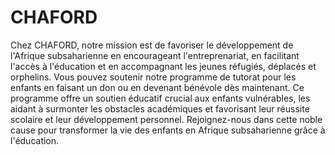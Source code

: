 # CHAFORD

Chez CHAFORD, notre mission est de favoriser le développement de l'Afrique subsaharienne en encourageant l'entreprenariat, en facilitant l'accès à l'éducation et en accompagnant les jeunes réfugiés, déplacés et orphelins. Vous pouvez soutenir notre programme de tutorat pour les enfants en faisant un don ou en devenant bénévole dès maintenant. Ce programme offre un soutien éducatif crucial aux enfants vulnérables, les aidant à surmonter les obstacles académiques et favorisant leur réussite scolaire et leur développement personnel. Rejoignez-nous dans cette noble cause pour transformer la vie des enfants en Afrique subsaharienne grâce à l'éducation.
